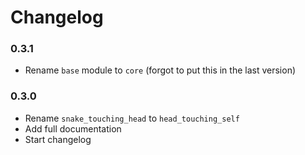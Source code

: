 # Changelog

### 0.3.1
- Rename `base` module to `core` (forgot to put this in the last version)

### 0.3.0
- Rename `snake_touching_head` to `head_touching_self`
- Add full documentation
- Start changelog